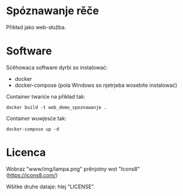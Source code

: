 # Spóznawanje rěče

Přikład jako web-słužba.

# Software

Sćěhowaca software dyrbi so instalować:

* docker
* docker-compose (pola Windows so njetrjeba wosebite instalować)

Container twariće na přikład tak:

```console
docker build -t web_demo_spoznawanje .
```

Container wuwjesće tak:

```console
docker-compose up -d
```

# Licenca

Wobraz "www/img/lampa.png" prěnjotny wot "Icons8" (https://icons8.com/)

Wŝitke druhe dataje: hlej "LICENSE".
